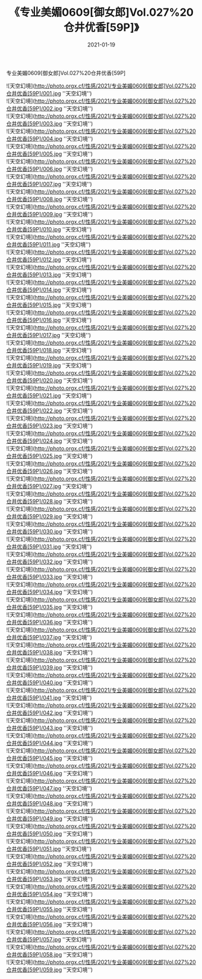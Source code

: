 ﻿---
layout: post
title: 《专业美媚0609[御女郎]Vol.027%20仓井优香[59P]》
date: 2021-01-19
img: http://photo.orgx.cf/性感/2021/专业美媚0609[御女郎]Vol.027%20仓井优香[59P]/000.jpg
tags: [美女,性感,泳衣]
---

专业美媚0609[御女郎]Vol.027%20仓井优香[59P]



![天空幻境](http://photo.orgx.cf/性感/2021/专业美媚0609[御女郎]Vol.027%20仓井优香[59P]/001.jpg ''天空幻境'')<br>
![天空幻境](http://photo.orgx.cf/性感/2021/专业美媚0609[御女郎]Vol.027%20仓井优香[59P]/002.jpg ''天空幻境'')<br>
![天空幻境](http://photo.orgx.cf/性感/2021/专业美媚0609[御女郎]Vol.027%20仓井优香[59P]/003.jpg ''天空幻境'')<br>
![天空幻境](http://photo.orgx.cf/性感/2021/专业美媚0609[御女郎]Vol.027%20仓井优香[59P]/004.jpg ''天空幻境'')<br>
![天空幻境](http://photo.orgx.cf/性感/2021/专业美媚0609[御女郎]Vol.027%20仓井优香[59P]/005.jpg ''天空幻境'')<br>
![天空幻境](http://photo.orgx.cf/性感/2021/专业美媚0609[御女郎]Vol.027%20仓井优香[59P]/006.jpg ''天空幻境'')<br>
![天空幻境](http://photo.orgx.cf/性感/2021/专业美媚0609[御女郎]Vol.027%20仓井优香[59P]/007.jpg ''天空幻境'')<br>
![天空幻境](http://photo.orgx.cf/性感/2021/专业美媚0609[御女郎]Vol.027%20仓井优香[59P]/008.jpg ''天空幻境'')<br>
![天空幻境](http://photo.orgx.cf/性感/2021/专业美媚0609[御女郎]Vol.027%20仓井优香[59P]/009.jpg ''天空幻境'')<br>
![天空幻境](http://photo.orgx.cf/性感/2021/专业美媚0609[御女郎]Vol.027%20仓井优香[59P]/010.jpg ''天空幻境'')<br>
![天空幻境](http://photo.orgx.cf/性感/2021/专业美媚0609[御女郎]Vol.027%20仓井优香[59P]/011.jpg ''天空幻境'')<br>
![天空幻境](http://photo.orgx.cf/性感/2021/专业美媚0609[御女郎]Vol.027%20仓井优香[59P]/012.jpg ''天空幻境'')<br>
![天空幻境](http://photo.orgx.cf/性感/2021/专业美媚0609[御女郎]Vol.027%20仓井优香[59P]/013.jpg ''天空幻境'')<br>
![天空幻境](http://photo.orgx.cf/性感/2021/专业美媚0609[御女郎]Vol.027%20仓井优香[59P]/014.jpg ''天空幻境'')<br>
![天空幻境](http://photo.orgx.cf/性感/2021/专业美媚0609[御女郎]Vol.027%20仓井优香[59P]/015.jpg ''天空幻境'')<br>
![天空幻境](http://photo.orgx.cf/性感/2021/专业美媚0609[御女郎]Vol.027%20仓井优香[59P]/016.jpg ''天空幻境'')<br>
![天空幻境](http://photo.orgx.cf/性感/2021/专业美媚0609[御女郎]Vol.027%20仓井优香[59P]/017.jpg ''天空幻境'')<br>
![天空幻境](http://photo.orgx.cf/性感/2021/专业美媚0609[御女郎]Vol.027%20仓井优香[59P]/018.jpg ''天空幻境'')<br>
![天空幻境](http://photo.orgx.cf/性感/2021/专业美媚0609[御女郎]Vol.027%20仓井优香[59P]/019.jpg ''天空幻境'')<br>
![天空幻境](http://photo.orgx.cf/性感/2021/专业美媚0609[御女郎]Vol.027%20仓井优香[59P]/020.jpg ''天空幻境'')<br>
![天空幻境](http://photo.orgx.cf/性感/2021/专业美媚0609[御女郎]Vol.027%20仓井优香[59P]/021.jpg ''天空幻境'')<br>
![天空幻境](http://photo.orgx.cf/性感/2021/专业美媚0609[御女郎]Vol.027%20仓井优香[59P]/022.jpg ''天空幻境'')<br>
![天空幻境](http://photo.orgx.cf/性感/2021/专业美媚0609[御女郎]Vol.027%20仓井优香[59P]/023.jpg ''天空幻境'')<br>
![天空幻境](http://photo.orgx.cf/性感/2021/专业美媚0609[御女郎]Vol.027%20仓井优香[59P]/024.jpg ''天空幻境'')<br>
![天空幻境](http://photo.orgx.cf/性感/2021/专业美媚0609[御女郎]Vol.027%20仓井优香[59P]/025.jpg ''天空幻境'')<br>
![天空幻境](http://photo.orgx.cf/性感/2021/专业美媚0609[御女郎]Vol.027%20仓井优香[59P]/026.jpg ''天空幻境'')<br>
![天空幻境](http://photo.orgx.cf/性感/2021/专业美媚0609[御女郎]Vol.027%20仓井优香[59P]/027.jpg ''天空幻境'')<br>
![天空幻境](http://photo.orgx.cf/性感/2021/专业美媚0609[御女郎]Vol.027%20仓井优香[59P]/028.jpg ''天空幻境'')<br>
![天空幻境](http://photo.orgx.cf/性感/2021/专业美媚0609[御女郎]Vol.027%20仓井优香[59P]/029.jpg ''天空幻境'')<br>
![天空幻境](http://photo.orgx.cf/性感/2021/专业美媚0609[御女郎]Vol.027%20仓井优香[59P]/030.jpg ''天空幻境'')<br>
![天空幻境](http://photo.orgx.cf/性感/2021/专业美媚0609[御女郎]Vol.027%20仓井优香[59P]/031.jpg ''天空幻境'')<br>
![天空幻境](http://photo.orgx.cf/性感/2021/专业美媚0609[御女郎]Vol.027%20仓井优香[59P]/032.jpg ''天空幻境'')<br>
![天空幻境](http://photo.orgx.cf/性感/2021/专业美媚0609[御女郎]Vol.027%20仓井优香[59P]/033.jpg ''天空幻境'')<br>
![天空幻境](http://photo.orgx.cf/性感/2021/专业美媚0609[御女郎]Vol.027%20仓井优香[59P]/034.jpg ''天空幻境'')<br>
![天空幻境](http://photo.orgx.cf/性感/2021/专业美媚0609[御女郎]Vol.027%20仓井优香[59P]/035.jpg ''天空幻境'')<br>
![天空幻境](http://photo.orgx.cf/性感/2021/专业美媚0609[御女郎]Vol.027%20仓井优香[59P]/036.jpg ''天空幻境'')<br>
![天空幻境](http://photo.orgx.cf/性感/2021/专业美媚0609[御女郎]Vol.027%20仓井优香[59P]/037.jpg ''天空幻境'')<br>
![天空幻境](http://photo.orgx.cf/性感/2021/专业美媚0609[御女郎]Vol.027%20仓井优香[59P]/038.jpg ''天空幻境'')<br>
![天空幻境](http://photo.orgx.cf/性感/2021/专业美媚0609[御女郎]Vol.027%20仓井优香[59P]/039.jpg ''天空幻境'')<br>
![天空幻境](http://photo.orgx.cf/性感/2021/专业美媚0609[御女郎]Vol.027%20仓井优香[59P]/040.jpg ''天空幻境'')<br>
![天空幻境](http://photo.orgx.cf/性感/2021/专业美媚0609[御女郎]Vol.027%20仓井优香[59P]/041.jpg ''天空幻境'')<br>
![天空幻境](http://photo.orgx.cf/性感/2021/专业美媚0609[御女郎]Vol.027%20仓井优香[59P]/042.jpg ''天空幻境'')<br>
![天空幻境](http://photo.orgx.cf/性感/2021/专业美媚0609[御女郎]Vol.027%20仓井优香[59P]/043.jpg ''天空幻境'')<br>
![天空幻境](http://photo.orgx.cf/性感/2021/专业美媚0609[御女郎]Vol.027%20仓井优香[59P]/044.jpg ''天空幻境'')<br>
![天空幻境](http://photo.orgx.cf/性感/2021/专业美媚0609[御女郎]Vol.027%20仓井优香[59P]/045.jpg ''天空幻境'')<br>
![天空幻境](http://photo.orgx.cf/性感/2021/专业美媚0609[御女郎]Vol.027%20仓井优香[59P]/046.jpg ''天空幻境'')<br>
![天空幻境](http://photo.orgx.cf/性感/2021/专业美媚0609[御女郎]Vol.027%20仓井优香[59P]/047.jpg ''天空幻境'')<br>
![天空幻境](http://photo.orgx.cf/性感/2021/专业美媚0609[御女郎]Vol.027%20仓井优香[59P]/048.jpg ''天空幻境'')<br>
![天空幻境](http://photo.orgx.cf/性感/2021/专业美媚0609[御女郎]Vol.027%20仓井优香[59P]/049.jpg ''天空幻境'')<br>
![天空幻境](http://photo.orgx.cf/性感/2021/专业美媚0609[御女郎]Vol.027%20仓井优香[59P]/050.jpg ''天空幻境'')<br>
![天空幻境](http://photo.orgx.cf/性感/2021/专业美媚0609[御女郎]Vol.027%20仓井优香[59P]/051.jpg ''天空幻境'')<br>
![天空幻境](http://photo.orgx.cf/性感/2021/专业美媚0609[御女郎]Vol.027%20仓井优香[59P]/052.jpg ''天空幻境'')<br>
![天空幻境](http://photo.orgx.cf/性感/2021/专业美媚0609[御女郎]Vol.027%20仓井优香[59P]/053.jpg ''天空幻境'')<br>
![天空幻境](http://photo.orgx.cf/性感/2021/专业美媚0609[御女郎]Vol.027%20仓井优香[59P]/054.jpg ''天空幻境'')<br>
![天空幻境](http://photo.orgx.cf/性感/2021/专业美媚0609[御女郎]Vol.027%20仓井优香[59P]/055.jpg ''天空幻境'')<br>
![天空幻境](http://photo.orgx.cf/性感/2021/专业美媚0609[御女郎]Vol.027%20仓井优香[59P]/056.jpg ''天空幻境'')<br>
![天空幻境](http://photo.orgx.cf/性感/2021/专业美媚0609[御女郎]Vol.027%20仓井优香[59P]/057.jpg ''天空幻境'')<br>
![天空幻境](http://photo.orgx.cf/性感/2021/专业美媚0609[御女郎]Vol.027%20仓井优香[59P]/058.jpg ''天空幻境'')<br>
![天空幻境](http://photo.orgx.cf/性感/2021/专业美媚0609[御女郎]Vol.027%20仓井优香[59P]/059.jpg ''天空幻境'')<br>